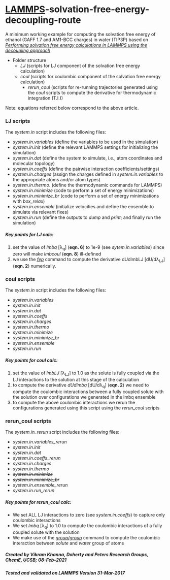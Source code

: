 # [LAMMPS](https://lammps.sandia.gov)-solvation-free-energy-decoupling-route

A minimum working example for computing the solvation free energy of ethanol (GAFF 1.7 and AM1-BCC charges) in water (TIP3P) based on *[Performing solvation free energy calculations in LAMMPS using the decoupling approach](https://doi.org/10.1007/s10822-020-00303-3)*

* Folder structure
  * *LJ* (scripts for LJ component of the solvation free energy calculation)  
  * *coul* (scripts for coulombic component of the solvation free energy calculation) 
    * *rerun_coul* (scripts for re-running trajectories generated using the *coul* scripts to compute the derivative for thermodynamic integration (T.I.))

Note: equations referred below correspond to the above article.

### LJ scripts
The *system.in* script includes the following files:
* *system.in.variables*     (define the variables to be used in the simulation)
* *system.in.init*          (define the relevant LAMMPS settings for initializing the simulation)
* *system.in.dat*           (define the system to simulate, i.e., atom coordinates and molecular topology)
* *system.in.coeffs*        (define the pairwise interaction coefficients/settings)
* *system.in.charges*       (assign the charges defined in *system.in.variables* to the appropriate atoms and/or atom types)
* *system.in.thermo*.       (define the thermodynamic commands for LAMMPS)
* *system.in.minimize*      (code to perform a set of energy minimizations)
* *system.in.minimize_br*   (code to perform a set of energy minimizations with *box_relax*)
* *system.in.ensemble*      (initialize velocities and define the ensemble to simulate via relevant fixes)
* *system.in.run*           (define the outputs to *dump* and *print*; and finally run the simulation)

##### Key points for LJ calc:
1. set the value of _lmbq_ [λ<sub>q</sub>] (**eqn. 6**) to 1e-9 (see *sytem.in.variables*) since zero will make *lmbcoul* (**eqn. 8**) ill-defined
1. we use the *[fep](https://lammps.sandia.gov/doc/compute_fep.html)* command to compute the derivative dUdlmbLJ [dU/dλ<sub>LJ</sub>] (**eqn. 2**) numerically.


### coul scripts
The *system.in* script includes the following files:
* *system.in.variables*
* *system.in.init*
* *system.in.dat*
* *system.in.coeffs*
* *system.in.charges*
* *system.in.thermo*
* *system.in.minimize*
* *system.in.minimize_br*
* *system.in.ensemble*
* *system.in.run*

##### Key points for coul calc:
1. set the value of *lmbLJ* [λ<sub>LJ</sub>] to 1.0 as the solute is fully coupled via the LJ interactions to the solution at this stage of the calculation
1. to compute the derivative *dUdlmbq* [dU/dλ<sub>q</sub>] (**eqn. 2**) we need to compute the coulombic interactions between a fully coupled solute with the solution over configurations we generated in the lmbq ensemble
1. to compute the above coulombic interactions we rerun the configurations generated using this script using the *rerun_coul* scripts


### rerun_coul scripts
The *system.in_rerun* script includes the following files:
* *system.in.variables_rerun*
* *system.in.init*
* *system.in.dat*
* *system.in.coeffs_rerun*
* *system.in.charges*
* *system.in.thermo*
* ~~*system.in.minimize*~~
* ~~*system.in.minimize_br*~~
* *system.in.ensemble_rerun*
* *system.in.run_rerun*

##### Key points for rerun_coul calc:
* We set ALL LJ interactions to zero (see *system.in.coeffs*) to capture only coulombic interactions
* We set *lmbq* [λ<sub>q</sub>] to 1.0 to compute the coulombic interactions of a fully coupled solute with the solution
* We make use of the *[group/group](https://lammps.sandia.gov/doc/compute_group_group.html)* command to compute the coulombic interaction between *solute* and *water* group of atoms


##### Created by Vikram Khanna, Doherty and Peters Research Groups, ChemE, UCSB; 08-Feb-2021
##### Tested and validated on LAMMPS Version 31-Mar-2017
